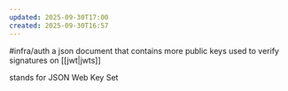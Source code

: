 ```yaml
---
updated: 2025-09-30T17:00
created: 2025-09-30T16:57
---
```

#infra/auth 
a json document that contains more public keys used to verify signatures on [[jwt|jwts]]

stands for JSON Web Key Set
